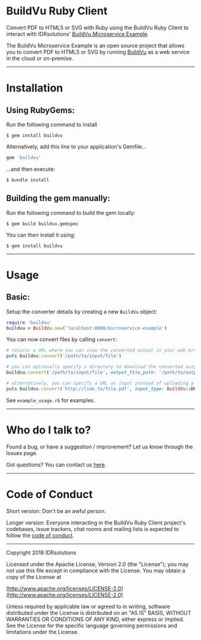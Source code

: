 # BuildVu Ruby Client #

Convert PDF to HTML5 or SVG with Ruby using the BuildVu Ruby Client to interact with IDRsolutions' [BuildVu Microservice Example](https://github.com/idrsolutions/buildvu-microservice-example).

The BuildVu Microservice Example is an open source project that allows you to convert PDF to HTML5 or SVG by running [BuildVu](https://www.idrsolutions.com/buildvu/) as a web service in the cloud or on-premise.

-----

# Installation #

## Using RubyGems: ##

Run the following command to install

    $ gem install buildvu

Alternatively, add this line to your application's Gemfile...

```ruby
gem 'buildvu'
```

...and then execute:

    $ bundle install

## Building the gem manually: ##

Run the following command to build the gem locally:

    $ gem build buildvu.gemspec

You can then install it using:

    $ gem install buildvu  

-----

# Usage #

## Basic: #

Setup the converter details by creating a new `BuildVu` object:
```ruby
require 'buildvu'
buildvu = BuildVu.new('localhost:8080/microservice-example')
```

You can now convert files by calling `convert`:
```ruby
# returns a URL where you can view the converted output in your web browser
puts buildvu.convert('/path/to/input/file')

# you can optionally specify a directory to download the converted output to
buildvu.convert('/path/to/input/file', output_file_path: '/path/to/output/dir')

# alternatively, you can specify a URL as input instead of uploading a file
puts buildvu.convert('http://link.to/file.pdf', input_type: BuildVu::DOWNLOAD) 
```

See `example_usage.rb` for examples.

-----

# Who do I talk to? #

Found a bug, or have a suggestion / improvement? Let us know through the Issues page.

Got questions? You can contact us [here](https://idrsolutions.zendesk.com/hc/en-us/requests/new).

-----

# Code of Conduct #

Short version: Don't be an awful person.

Longer version: Everyone interacting in the BuildVu Ruby Client project's codebases, issue trackers, chat rooms and mailing lists is expected to follow the [code of conduct](CODE_OF_CONDUCT.md).  

-----
Copyright 2018 IDRsolutions

Licensed under the Apache License, Version 2.0 (the "License");
you may not use this file except in compliance with the License.
You may obtain a copy of the License at

[http://www.apache.org/licenses/LICENSE-2.0](http://www.apache.org/licenses/LICENSE-2.0)

Unless required by applicable law or agreed to in writing, software
distributed under the License is distributed on an "AS IS" BASIS,
WITHOUT WARRANTIES OR CONDITIONS OF ANY KIND, either express or implied.
See the License for the specific language governing permissions and
limitations under the License.
